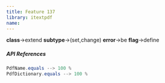```yaml
---
title: Feature 137
library: itextpdf
name: 
---
```


**class**->extend **subtype**->(set,change) **error**->be **flag**->define 

##### API References

```java
PdfName.equals --> 100 %
PdfDictionary.equals --> 100 %
```
